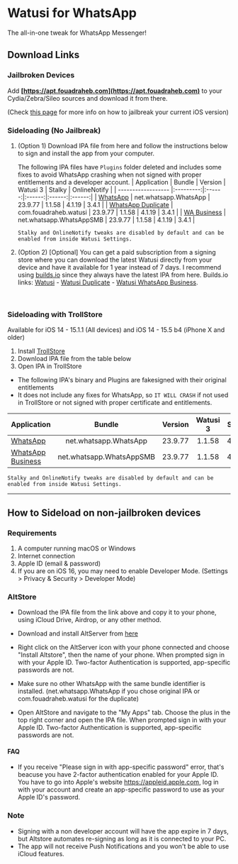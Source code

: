 [original]: https://mega.nz/file/VWgg1IaL#x308VTsnV26QLO-zDlq8udXJyk7OMunY_9nujBF4Fs8
[duplicate]: https://mega.nz/file/RLYCgBzD#XV3-b7zww1BrI6Y9oGnWe-Htn-irfzYY2-LGhMyyvnk
[business]: https://mega.nz/file/MC4mUaQB#F8G-5fHPtZRhD1FQmsy1pPCWKFzACsU0nliAyxMdcNk

[original-nofix]: https://mega.nz/file/JKAz0ZCY#76VQzxW83MpUU5-Mu3_mFvUEhgqm_k3U5x5ODzlmk-A
[business-nofix]: https://mega.nz/file/NKoGCSQS#i7sDIGf2-TW9fvR8m-yAYEQqxVUbAyVuz-SzDj35odI

[builds-io-watusi]: https://builds.io/apps/watusi/?aid=1025553
[builds-io-watusi-duplicate]: https://builds.io/apps/duplicatewhatsappwatusi/?aid=1025553
[builds-io-watusi-business]: https://builds.io/apps/whatsappb/?aid=1025553

# Watusi for WhatsApp

The all-in-one tweak for WhatsApp Messenger!


## Download Links

### Jailbroken Devices

Add __[https://apt.fouadraheb.com](https://apt.fouadraheb.com)__ to your Cydia/Zebra/Sileo sources and download it from there. 

(Check [this page](https://idevicecentral.com/jailbreak-tools/ios-jailbreak-downloads-download-jailbreak-tools-for-all-ios-versions/) for more info on how to jailbreak your current iOS version)

### Sideloading (No Jailbreak)

1. (Option 1) Download IPA file from here and follow the instructions below to sign and install the app from your computer.

    The following IPA files have `Plugins` folder deleted and includes some fixes to avoid WhatsApp crashing when not signed with proper entitlements and a developer account.
    | Application | Bundle | Version | Watusi 3 | Stalky | OnlineNotify |
    | ------------------ |:---------:|:------:|:------:|:------:|:------:|
    | [WhatsApp][original] | net.whatsapp.WhatsApp | 23.9.77 | 1.1.58 | 4.1.19 | 3.4.1 |
    | [WhatsApp Duplicate][duplicate] | com.fouadraheb.watusi | 23.9.77 | 1.1.58 | 4.1.19 | 3.4.1 |
    | [WA Business][business] | net.whatsapp.WhatsAppSMB | 23.9.77 | 1.1.58 | 4.1.19 | 3.4.1 |

    ```Stalky and OnlineNotify tweaks are disabled by default and can be enabled from inside Watusi Settings.```
    
2. (Option 2) [Optional] You can get a paid subscription from a signing store where you can download the latest Watusi directly from your device and have it available for 1 year instead of 7 days. I recommend using [builds.io][builds-io-watusi] since they always have the latest IPA from here. Builds.io links: [Watusi][builds-io-watusi] - [Watusi Duplicate][builds-io-watusi-duplicate] - [Watusi WhatsApp Business][builds-io-watusi-business].

<br/>

### Sideloading with TrollStore

Available for iOS 14 - 15.1.1 (All devices) and iOS 14 - 15.5 b4 (iPhone X and older)

1. Install [TrollStore](https://github.com/opa334/TrollStore)
2. Download IPA file from the table below
3. Open IPA in TrollStore

- The following IPA's binary and Plugins are fakesigned with their original entitlements
- It does not include any fixes for WhatsApp, so `IT WILL CRASH` if not used in TrollStore or not signed with proper certificate and entitlements.

| Application | Bundle | Version | Watusi 3 | Stalky | OnlineNotify |
| ------------------ |:---------:|:------:|:------:|:------:|:------:|
| [WhatsApp][original-nofix] | net.whatsapp.WhatsApp | 23.9.77 | 1.1.58 | 4.1.19 |  3.4.1 |
| [WhatsApp Business][business-nofix] | net.whatsapp.WhatsAppSMB | 23.9.77 | 1.1.58 | 4.1.19 |  3.4.1 |


```Stalky and OnlineNotify tweaks are disabled by default and can be enabled from inside Watusi Settings.```
    
<hr />

## How to Sideload on non-jailbroken devices

### Requirements

1. A computer running macOS or Windows
2. Internet connection
3. Apple ID (email & password)
4. If you are on iOS 16, you may need to enable Developer Mode. (Settings > Privacy & Security > Developer Mode)

### AltStore

* Download the IPA file from the link above and copy it to your phone, using iCloud Drive, Airdrop, or any other method.

* Download and install AltServer from [here](https://altstore.io)

* Right click on the AltServer icon with your phone connected and choose "Install Altstore", then the name of your phone. When prompted sign in with your Apple ID. Two-factor Authentication is supported, app-specific passwords are not.

* Make sure no other WhatsApp with the same bundle identifier is installed. (net.whatsapp.WhatsApp if you chose original IPA or com.fouadraheb.watusi for the duplicate)

* Open AltStore and navigate to the "My Apps" tab. Choose the plus in the top right corner and open the IPA file. When prompted sign in with your Apple ID. Two-factor Authentication is supported, app-specific passwords are not.

#### FAQ
* If you receive "Please sign in with app-specific password" error, that's beacuse you have 2-factor authentication enabled for your Apple ID. You have to go into Apple's website https://appleid.apple.com, log in with your account and create an app-specific password to use as your Apple ID's password.

### Note

* Signing with a non developer account will have the app expire in 7 days, but Altstore automates re-signing as long as it is connected to your PC.
* The app will not receive Push Notifications and you won't be able to use iCloud features.
